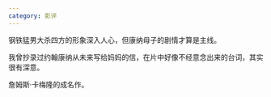 ```yaml
---
category: 影评
---
```


钢铁猛男大杀四方的形象深入人心，但康纳母子的剧情才算是主线。

我曾抄录过约翰康纳从未来写给妈妈的信，在片中好像不经意念出来的台词，其实很有深意。

詹姆斯·卡梅隆的成名作。
